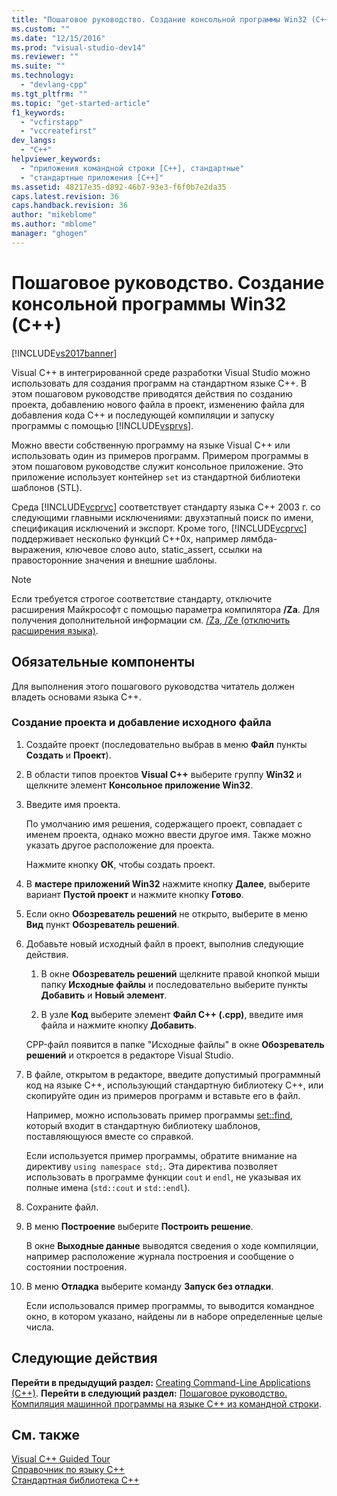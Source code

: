 ```yaml
---
title: "Пошаговое руководство. Создание консольной программы Win32 (C++) | Microsoft Docs"
ms.custom: ""
ms.date: "12/15/2016"
ms.prod: "visual-studio-dev14"
ms.reviewer: ""
ms.suite: ""
ms.technology: 
  - "devlang-cpp"
ms.tgt_pltfrm: ""
ms.topic: "get-started-article"
f1_keywords: 
  - "vcfirstapp"
  - "vccreatefirst"
dev_langs: 
  - "C++"
helpviewer_keywords: 
  - "приложения командной строки [C++], стандартные"
  - "стандартные приложения [C++]"
ms.assetid: 48217e35-d892-46b7-93e3-f6f0b7e2da35
caps.latest.revision: 36
caps.handback.revision: 36
author: "mikeblome"
ms.author: "mblome"
manager: "ghogen"
---
```

# Пошаговое руководство. Создание консольной программы Win32 (C++)
[!INCLUDE[vs2017banner](../assembler/inline/includes/vs2017banner.md)]

Visual C\+\+ в интегрированной среде разработки Visual Studio можно использовать для создания программ на стандартном языке C\+\+.  В этом пошаговом руководстве приводятся действия по созданию проекта, добавлению нового файла в проект, изменению файла для добавления кода C\+\+ и последующей компиляции и запуску программы с помощью [!INCLUDE[vsprvs](../assembler/masm/includes/vsprvs_md.md)].  
  
 Можно ввести собственную программу на языке Visual C\+\+ или использовать один из примеров программ.  Примером программы в этом пошаговом руководстве служит консольное приложение.  Это приложение использует контейнер `set` из стандартной библиотеки шаблонов \(STL\).  
  
 Среда [!INCLUDE[vcprvc](../build/includes/vcprvc_md.md)] соответствует стандарту языка C\+\+ 2003 г. со следующими главными исключениями: двухэтапный поиск по имени, спецификация исключений и экспорт.  Кроме того, [!INCLUDE[vcprvc](../build/includes/vcprvc_md.md)] поддерживает несколько функций C\+\+0x, например лямбда\-выражения, ключевое слово auto, static\_assert, ссылки на правосторонние значения и внешние шаблоны.  
  
> [!NOTE]
>  Если требуется строгое соответствие стандарту, отключите расширения Майкрософт с помощью параметра компилятора **\/Za**.  Для получения дополнительной информации см. [\/Za, \/Ze \(отключить расширения языка\)](../build/reference/za-ze-disable-language-extensions.md).  
  
## Обязательные компоненты  
 Для выполнения этого пошагового руководства читатель должен владеть основами языка C\+\+.  
  
### Создание проекта и добавление исходного файла  
  
1.  Создайте проект \(последовательно выбрав в меню **Файл** пункты **Создать** и **Проект**\).  
  
2.  В области типов проектов **Visual C\+\+** выберите группу **Win32** и щелкните элемент **Консольное приложение Win32**.  
  
3.  Введите имя проекта.  
  
     По умолчанию имя решения, содержащего проект, совпадает с именем проекта, однако можно ввести другое имя.  Также можно указать другое расположение для проекта.  
  
     Нажмите кнопку **ОК**, чтобы создать проект.  
  
4.  В **мастере приложений Win32** нажмите кнопку **Далее**, выберите вариант **Пустой проект**  и нажмите кнопку **Готово**.  
  
5.  Если окно **Обозреватель решений** не открыто, выберите в меню **Вид** пункт **Обозреватель решений**.  
  
6.  Добавьте новый исходный файл в проект, выполнив следующие действия.  
  
    1.  В окне **Обозреватель решений** щелкните правой кнопкой мыши папку **Исходные файлы** и последовательно выберите пункты **Добавить** и **Новый элемент**.  
  
    2.  В узле **Код** выберите элемент **Файл C\+\+ \(.cpp\)**, введите имя файла и нажмите кнопку **Добавить**.  
  
     CPP\-файл появится в папке "Исходные файлы" в окне **Обозреватель решений** и откроется в редакторе Visual Studio.  
  
7.  В файле, открытом в редакторе, введите допустимый программный код на языке C\+\+, использующий стандартную библиотеку C\+\+, или скопируйте один из примеров программ и вставьте его в файл.  
  
     Например, можно использовать пример программы [set::find](../misc/set-find-stl-samples.md), который входит в стандартную библиотеку шаблонов, поставляющуюся вместе со справкой.  
  
     Если используется пример программы, обратите внимание на директиву `using namespace std;`.  Эта директива позволяет использовать в программе функции `cout` и `endl`, не указывая их полные имена \(`std::cout` и `std::endl`\).  
  
8.  Сохраните файл.  
  
9. В меню **Построение** выберите **Построить решение**.  
  
     В окне **Выходные данные** выводятся сведения о ходе компиляции, например расположение журнала построения и сообщение о состоянии построения.  
  
10. В меню **Отладка** выберите команду **Запуск без отладки**.  
  
     Если использовался пример программы, то выводится командное окно, в котором указано, найдены ли в наборе определенные целые числа.  
  
## Следующие действия  
 **Перейти в предыдущий раздел:** [Creating Command\-Line Applications \(C\+\+\)](http://msdn.microsoft.com/ru-ru/2505d9ed-aca4-426a-9071-078a2d707254).  **Перейти в следующий раздел:** [Пошаговое руководство. Компиляция машинной программы на языке C\+\+ из командной строки](../build/walkthrough-compiling-a-native-cpp-program-on-the-command-line.md).  
  
## См. также  
 [Visual C\+\+ Guided Tour](http://msdn.microsoft.com/ru-ru/499cb66f-7df1-45d6-8b6b-33d94fd1f17c)   
 [Справочник по языку C\+\+](../cpp/cpp-language-reference.md)   
 [Стандартная библиотека C\+\+](../standard-library/cpp-standard-library-reference.md)